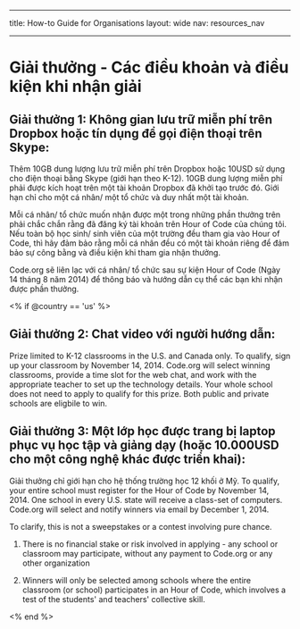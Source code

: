 * * *

title: How-to Guide for Organisations layout: wide nav: resources_nav

* * *

# Giải thưởng - Các điều khoản và điều kiện khi nhận giải

## Giải thưởng 1: Không gian lưu trữ miễn phí trên Dropbox hoặc tín dụng để gọi điện thoại trên Skype:

Thêm 10GB dung lượng lưu trữ miễn phí trên Dropbox hoặc 10USD sử dụng cho điện thoại bằng Skype (giới hạn theo K-12). 10GB dung lượng miễn phí phải được kích hoạt trên một tài khoản Dropbox đã khởi tạo trước đó. Giới hạn chỉ cho một cá nhân/ một tổ chức và duy nhất một tài khoản.

Mỗi cá nhân/ tổ chức muốn nhận được một trong những phần thưởng trên phải chắc chắn rằng đã đăng ký tài khoản trên Hour of Code của chúng tôi. Nếu toàn bộ học sinh/ sinh viên của một trường đều tham gia vào Hour of Code, thì hãy đảm bảo rằng mỗi cá nhân đều có một tài khoản riêng để đảm bảo sự công bằng và điều kiện khi tham gia nhận thưởng.

Code.org sẽ liên lạc với cá nhân/ tổ chức sau sự kiện Hour of Code (Ngày 14 tháng 8 năm 2014) để thông báo và hướng dẫn cụ thể các bạn khi nhận được phần thưởng.

<% if @country == 'us' %>

## Giải thưởng 2: Chat video với người hướng dẫn:

Prize limited to K-12 classrooms in the U.S. and Canada only. To qualify, sign up your classroom by November 14, 2014. Code.org will select winning classrooms, provide a time slot for the web chat, and work with the appropriate teacher to set up the technology details. Your whole school does not need to apply to qualify for this prize. Both public and private schools are eligbile to win.

## Giải thưởng 3: Một lớp học được trang bị laptop phục vụ học tập và giảng dạy (hoặc 10.000USD cho một công nghệ khác được triển khai):

Giải thưởng chỉ giới hạn cho hệ thống trường học 12 khối ở Mỹ. To qualify, your entire school must register for the Hour of Code by November 14, 2014. One school in every U.S. state will receive a class-set of computers. Code.org will select and notify winners via email by December 1, 2014.

To clarify, this is not a sweepstakes or a contest involving pure chance.

1) There is no financial stake or risk involved in applying - any school or classroom may participate, without any payment to Code.org or any other organization

2) Winners will only be selected among schools where the entire classroom (or school) participates in an Hour of Code, which involves a test of the students' and teachers' collective skill.

<% end %>